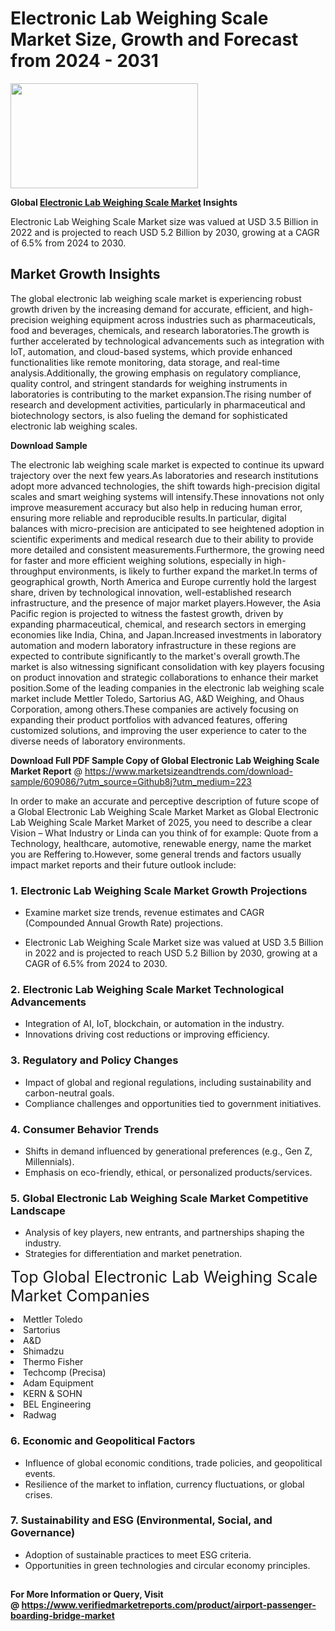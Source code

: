 <H1>Electronic Lab Weighing Scale Market Size, Growth and Forecast from 2024 - 2031</H1><img class="aligncenter size-medium wp-image-584254" src="https://thirdeyenews.in/wp-content/uploads/2024/09/Global-Market-Research-300x168.jpeg" alt="" width="300" height="168" /><p><strong>Global&nbsp;<a href="https://www.marketsizeandtrends.com/download-sample/609086/?utm_source=Github8j?utm_medium=223">Electronic Lab Weighing Scale Market</a> Insights</strong></p><p>Electronic Lab Weighing Scale Market size was valued at USD 3.5 Billion in 2022 and is projected to reach USD 5.2 Billion by 2030, growing at a CAGR of 6.5% from 2024 to 2030.</p><p><h2>Market Growth Insights</h2> <p>The global electronic lab weighing scale market is experiencing robust growth driven by the increasing demand for accurate, efficient, and high-precision weighing equipment across industries such as pharmaceuticals, food and beverages, chemicals, and research laboratories.The growth is further accelerated by technological advancements such as integration with IoT, automation, and cloud-based systems, which provide enhanced functionalities like remote monitoring, data storage, and real-time analysis.Additionally, the growing emphasis on regulatory compliance, quality control, and stringent standards for weighing instruments in laboratories is contributing to the market expansion.The rising number of research and development activities, particularly in pharmaceutical and biotechnology sectors, is also fueling the demand for sophisticated electronic lab weighing scales.</p> <p><strong>Download Sample</strong></p> <p>The electronic lab weighing scale market is expected to continue its upward trajectory over the next few years.As laboratories and research institutions adopt more advanced technologies, the shift towards high-precision digital scales and smart weighing systems will intensify.These innovations not only improve measurement accuracy but also help in reducing human error, ensuring more reliable and reproducible results.In particular, digital balances with micro-precision are anticipated to see heightened adoption in scientific experiments and medical research due to their ability to provide more detailed and consistent measurements.Furthermore, the growing need for faster and more efficient weighing solutions, especially in high-throughput environments, is likely to further expand the market.In terms of geographical growth, North America and Europe currently hold the largest share, driven by technological innovation, well-established research infrastructure, and the presence of major market players.However, the Asia Pacific region is projected to witness the fastest growth, driven by expanding pharmaceutical, chemical, and research sectors in emerging economies like India, China, and Japan.Increased investments in laboratory automation and modern laboratory infrastructure in these regions are expected to contribute significantly to the market's overall growth.The market is also witnessing significant consolidation with key players focusing on product innovation and strategic collaborations to enhance their market position.Some of the leading companies in the electronic lab weighing scale market include Mettler Toledo, Sartorius AG, A&D Weighing, and Ohaus Corporation, among others.These companies are actively focusing on expanding their product portfolios with advanced features, offering customized solutions, and improving the user experience to cater to the diverse needs of laboratory environments.<p><span class=""><strong>Download Full PDF Sample Copy of Global Electronic Lab Weighing Scale Market Report</strong> @ <a href="https://www.marketsizeandtrends.com/download-sample/609086/?utm_source=Github8j?utm_medium=223" target="_blank">https://www.marketsizeandtrends.com/download-sample/609086/?utm_source=Github8j?utm_medium=223</a></span></p><p>In order to make an accurate and perceptive description of future scope of a Global&nbsp;Electronic Lab Weighing Scale Market Market as Global&nbsp;Electronic Lab Weighing Scale Market Market of 2025, you need to describe a clear Vision &ndash; What Industry or Linda can you think of for example: Quote from a Technology, healthcare, automotive, renewable energy, name the market you are Reffering to.However, some general trends and factors usually impact market reports and their future outlook include:</p><h3>1.&nbsp;<strong>Electronic Lab Weighing Scale Market Growth Projections</strong></h3><ul><li>Examine market size trends, revenue estimates and CAGR (Compounded Annual Growth Rate) projections.</li><li><p>Electronic Lab Weighing Scale Market size was valued at USD 3.5 Billion in 2022 and is projected to reach USD 5.2 Billion by 2030, growing at a CAGR of 6.5% from 2024 to 2030.</p></li></ul><h3>2.&nbsp;<strong>Electronic Lab Weighing Scale Market Technological Advancements</strong></h3><ul><li>Integration of AI, IoT, blockchain, or automation in the industry.</li><li>Innovations driving cost reductions or improving efficiency.</li></ul><h3>3.&nbsp;<strong>Regulatory and Policy Changes</strong></h3><ul><li>Impact of global and regional regulations, including sustainability and carbon-neutral goals.</li><li>Compliance challenges and opportunities tied to government initiatives.</li></ul><h3>4.&nbsp;<strong>Consumer Behavior Trends</strong></h3><ul><li>Shifts in demand influenced by generational preferences (e.g., Gen Z, Millennials).</li><li>Emphasis on eco-friendly, ethical, or personalized products/services.</li></ul><h3>5.&nbsp;<strong>Global Electronic Lab Weighing Scale Market Competitive Landscape</strong></h3><ul><li>Analysis of key players, new entrants, and partnerships shaping the industry.</li><li>Strategies for differentiation and market penetration.</li></ul><p data-pm-slice="1 1 []"><span style="color: inherit; font-family: inherit; font-size: 25px;">Top Global Electronic Lab Weighing Scale Market Companies</span></p><div class="" data-test-id=""><p><li>Mettler Toledo</li><li> Sartorius</li><li> A&D</li><li> Shimadzu</li><li> Thermo Fisher</li><li> Techcomp (Precisa)</li><li> Adam Equipment</li><li> KERN & SOHN</li><li> BEL Engineering</li><li> Radwag</li></p></div><h3>6.&nbsp;<strong>Economic and Geopolitical Factors</strong></h3><ul><li>Influence of global economic conditions, trade policies, and geopolitical events.</li><li>Resilience of the market to inflation, currency fluctuations, or global crises.</li></ul><h3>7.&nbsp;<strong>Sustainability and ESG (Environmental, Social, and Governance)</strong></h3><ul><li>Adoption of sustainable practices to meet ESG criteria.</li><li>Opportunities in green technologies and circular economy principles.</li></ul><h2><strong style="font-size: 14px;">For More Information or Query, Visit @&nbsp;</strong><a style="background-color: #ffffff; font-size: 14px;" href="https://www.marketsizeandtrends.com/report/electronic-lab-weighing-scale-market/" target="_blank">https://www.verifiedmarketreports.com/product/airport-passenger-boarding-bridge-market</a></h2>